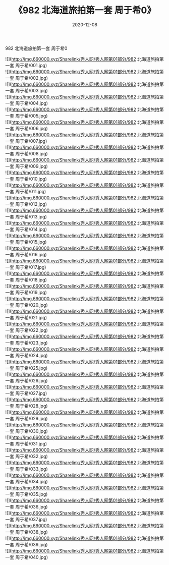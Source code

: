 ﻿---
layout: post
title:  《982 北海道旅拍第一套 周于希0》
date:   2020-12-08
img: http://img.660000.xyz/Sharelink/秀人网/秀人网第01部分/982 北海道旅拍第一套 周于希0/000.jpg
categories: [美女, 清纯, 唯美]
---

982 北海道旅拍第一套 周于希0

  ![](http://img.660000.xyz/Sharelink/秀人网/秀人网第01部分/982 北海道旅拍第一套 周于希/001.jpg) <br> ![](http://img.660000.xyz/Sharelink/秀人网/秀人网第01部分/982 北海道旅拍第一套 周于希/002.jpg) <br> ![](http://img.660000.xyz/Sharelink/秀人网/秀人网第01部分/982 北海道旅拍第一套 周于希/003.jpg) <br> ![](http://img.660000.xyz/Sharelink/秀人网/秀人网第01部分/982 北海道旅拍第一套 周于希/004.jpg) <br> ![](http://img.660000.xyz/Sharelink/秀人网/秀人网第01部分/982 北海道旅拍第一套 周于希/005.jpg) <br> ![](http://img.660000.xyz/Sharelink/秀人网/秀人网第01部分/982 北海道旅拍第一套 周于希/006.jpg) <br> ![](http://img.660000.xyz/Sharelink/秀人网/秀人网第01部分/982 北海道旅拍第一套 周于希/007.jpg) <br> ![](http://img.660000.xyz/Sharelink/秀人网/秀人网第01部分/982 北海道旅拍第一套 周于希/008.jpg) <br> ![](http://img.660000.xyz/Sharelink/秀人网/秀人网第01部分/982 北海道旅拍第一套 周于希/009.jpg) <br> ![](http://img.660000.xyz/Sharelink/秀人网/秀人网第01部分/982 北海道旅拍第一套 周于希/010.jpg) <br> ![](http://img.660000.xyz/Sharelink/秀人网/秀人网第01部分/982 北海道旅拍第一套 周于希/011.jpg) <br> ![](http://img.660000.xyz/Sharelink/秀人网/秀人网第01部分/982 北海道旅拍第一套 周于希/012.jpg) <br> ![](http://img.660000.xyz/Sharelink/秀人网/秀人网第01部分/982 北海道旅拍第一套 周于希/013.jpg) <br> ![](http://img.660000.xyz/Sharelink/秀人网/秀人网第01部分/982 北海道旅拍第一套 周于希/014.jpg) <br> ![](http://img.660000.xyz/Sharelink/秀人网/秀人网第01部分/982 北海道旅拍第一套 周于希/015.jpg) <br> ![](http://img.660000.xyz/Sharelink/秀人网/秀人网第01部分/982 北海道旅拍第一套 周于希/016.jpg) <br> ![](http://img.660000.xyz/Sharelink/秀人网/秀人网第01部分/982 北海道旅拍第一套 周于希/017.jpg) <br> ![](http://img.660000.xyz/Sharelink/秀人网/秀人网第01部分/982 北海道旅拍第一套 周于希/018.jpg) <br> ![](http://img.660000.xyz/Sharelink/秀人网/秀人网第01部分/982 北海道旅拍第一套 周于希/019.jpg) <br> ![](http://img.660000.xyz/Sharelink/秀人网/秀人网第01部分/982 北海道旅拍第一套 周于希/020.jpg) <br> ![](http://img.660000.xyz/Sharelink/秀人网/秀人网第01部分/982 北海道旅拍第一套 周于希/021.jpg) <br> ![](http://img.660000.xyz/Sharelink/秀人网/秀人网第01部分/982 北海道旅拍第一套 周于希/022.jpg) <br> ![](http://img.660000.xyz/Sharelink/秀人网/秀人网第01部分/982 北海道旅拍第一套 周于希/023.jpg) <br> ![](http://img.660000.xyz/Sharelink/秀人网/秀人网第01部分/982 北海道旅拍第一套 周于希/024.jpg) <br> ![](http://img.660000.xyz/Sharelink/秀人网/秀人网第01部分/982 北海道旅拍第一套 周于希/025.jpg) <br> ![](http://img.660000.xyz/Sharelink/秀人网/秀人网第01部分/982 北海道旅拍第一套 周于希/026.jpg) <br> ![](http://img.660000.xyz/Sharelink/秀人网/秀人网第01部分/982 北海道旅拍第一套 周于希/027.jpg) <br> ![](http://img.660000.xyz/Sharelink/秀人网/秀人网第01部分/982 北海道旅拍第一套 周于希/028.jpg) <br> ![](http://img.660000.xyz/Sharelink/秀人网/秀人网第01部分/982 北海道旅拍第一套 周于希/029.jpg) <br> ![](http://img.660000.xyz/Sharelink/秀人网/秀人网第01部分/982 北海道旅拍第一套 周于希/030.jpg) <br> ![](http://img.660000.xyz/Sharelink/秀人网/秀人网第01部分/982 北海道旅拍第一套 周于希/031.jpg) <br> ![](http://img.660000.xyz/Sharelink/秀人网/秀人网第01部分/982 北海道旅拍第一套 周于希/032.jpg) <br> ![](http://img.660000.xyz/Sharelink/秀人网/秀人网第01部分/982 北海道旅拍第一套 周于希/033.jpg) <br> ![](http://img.660000.xyz/Sharelink/秀人网/秀人网第01部分/982 北海道旅拍第一套 周于希/034.jpg) <br> ![](http://img.660000.xyz/Sharelink/秀人网/秀人网第01部分/982 北海道旅拍第一套 周于希/035.jpg) <br> ![](http://img.660000.xyz/Sharelink/秀人网/秀人网第01部分/982 北海道旅拍第一套 周于希/036.jpg) <br> ![](http://img.660000.xyz/Sharelink/秀人网/秀人网第01部分/982 北海道旅拍第一套 周于希/037.jpg) <br> ![](http://img.660000.xyz/Sharelink/秀人网/秀人网第01部分/982 北海道旅拍第一套 周于希/038.jpg) <br> ![](http://img.660000.xyz/Sharelink/秀人网/秀人网第01部分/982 北海道旅拍第一套 周于希/039.jpg) <br> ![](http://img.660000.xyz/Sharelink/秀人网/秀人网第01部分/982 北海道旅拍第一套 周于希/040.jpg) <br>